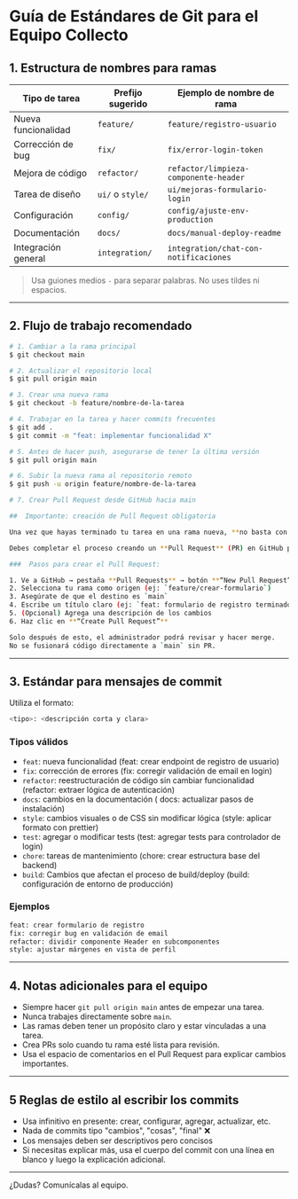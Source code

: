 # Guía de Estándares de Git para el Equipo Collecto

## 1. Estructura de nombres para ramas

| Tipo de tarea       | Prefijo sugerido | Ejemplo de nombre de rama                      |
|---------------------|------------------|-----------------------------------------------|
| Nueva funcionalidad | `feature/`       | `feature/registro-usuario`                    |
| Corrección de bug   | `fix/`           | `fix/error-login-token`                       |
| Mejora de código    | `refactor/`      | `refactor/limpieza-componente-header`         |
| Tarea de diseño     | `ui/` o `style/` | `ui/mejoras-formulario-login`                 |
| Configuración       | `config/`        | `config/ajuste-env-production`                |
| Documentación       | `docs/`          | `docs/manual-deploy-readme`                   |
| Integración general | `integration/`   | `integration/chat-con-notificaciones`         |

> Usa guiones medios `-` para separar palabras. No uses tildes ni espacios.

---

## 2. Flujo de trabajo recomendado

```bash
# 1. Cambiar a la rama principal
$ git checkout main

# 2. Actualizar el repositorio local
$ git pull origin main

# 3. Crear una nueva rama
$ git checkout -b feature/nombre-de-la-tarea

# 4. Trabajar en la tarea y hacer commits frecuentes
$ git add .
$ git commit -m "feat: implementar funcionalidad X"

# 5. Antes de hacer push, asegurarse de tener la última versión
$ git pull origin main

# 6. Subir la nueva rama al repositorio remoto
$ git push -u origin feature/nombre-de-la-tarea

# 7. Crear Pull Request desde GitHub hacia main

##  Importante: creación de Pull Request obligatoria

Una vez que hayas terminado tu tarea en una rama nueva, **no basta con hacer commit y push**.

Debes completar el proceso creando un **Pull Request** (PR) en GitHub para que tu código pueda ser revisado e integrado a `main`.

###  Pasos para crear el Pull Request:

1. Ve a GitHub → pestaña **Pull Requests** → botón **“New Pull Request”**
2. Selecciona tu rama como origen (ej: `feature/crear-formulario`)
3. Asegúrate de que el destino es `main`
4. Escribe un título claro (ej: `feat: formulario de registro terminado`)
5. (Opcional) Agrega una descripción de los cambios
6. Haz clic en **“Create Pull Request”**

Solo después de esto, el administrador podrá revisar y hacer merge.  
No se fusionará código directamente a `main` sin PR.

```

---

## 3. Estándar para mensajes de commit

Utiliza el formato:

```bash
<tipo>: <descripción corta y clara>
```

### Tipos válidos
- `feat`: nueva funcionalidad	(feat: crear endpoint de registro de usuario)
- `fix`: corrección de errores	(fix: corregir validación de email en login)
- `refactor`: reestructuración de código sin cambiar funcionalidad (refactor: extraer lógica de autenticación)
- `docs`: cambios en la documentación (	docs: actualizar pasos de instalación)
- `style`: cambios visuales o de CSS sin modificar lógica (style: aplicar formato con prettier)
- `test`: agregar o modificar tests (test: agregar tests para controlador de login)
- `chore`: tareas de mantenimiento (chore: crear estructura base del backend)
- `build`: Cambios que afectan el proceso de build/deploy (build: configuración de entorno de producción)

### Ejemplos
```bash
feat: crear formulario de registro
fix: corregir bug en validación de email
refactor: dividir componente Header en subcomponentes
style: ajustar márgenes en vista de perfil
```

---

## 4. Notas adicionales para el equipo

- Siempre hacer `git pull origin main` antes de empezar una tarea.
- Nunca trabajes directamente sobre `main`.
- Las ramas deben tener un propósito claro y estar vinculadas a una tarea.
- Crea PRs solo cuando tu rama esté lista para revisión.
- Usa el espacio de comentarios en el Pull Request para explicar cambios importantes.

---


## 5 Reglas de estilo al escribir los commits
- Usa infinitivo en presente: crear, configurar, agregar, actualizar, etc.
- Nada de commits tipo "cambios", "cosas", "final" ❌
- Los mensajes deben ser descriptivos pero concisos
- Si necesitas explicar más, usa el cuerpo del commit con una línea en blanco y luego la explicación adicional.

---


¿Dudas? Comunícalas al equipo.
